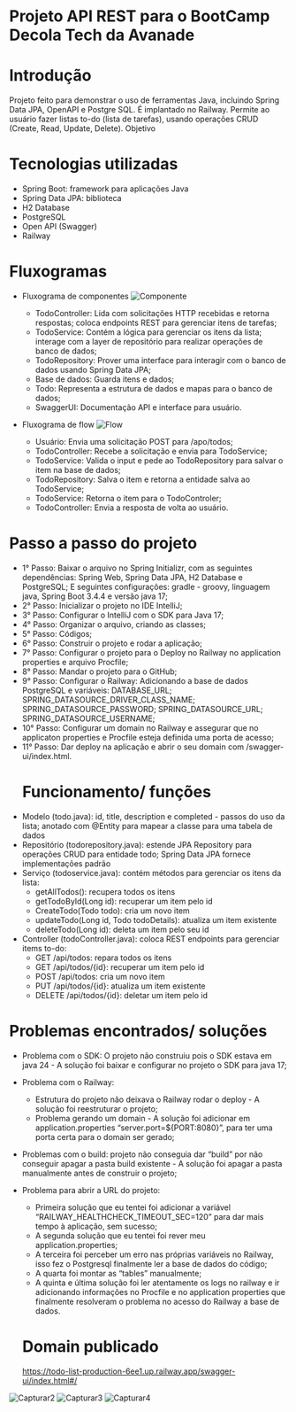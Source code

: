 # Projeto API REST para o BootCamp Decola Tech da Avanade 

# Introdução 
Projeto feito para demonstrar o uso de ferramentas Java, incluindo Spring Data JPA, OpenAPI e Postgre SQL. É implantado no Railway. Permite ao usuário fazer listas to-do (lista de tarefas), usando operações CRUD (Create, Read, Update, Delete).
Objetivo 
# Tecnologias utilizadas 
- Spring Boot: framework para aplicações Java
- Spring Data JPA: biblioteca
- H2 Database
- PostgreSQL
- Open API (Swagger)
- Railway
# Fluxogramas 
- Fluxograma de componentes
![Componente](https://github.com/user-attachments/assets/35e70dcd-9391-4c0a-8e42-7afa13444051)

  - TodoController: Lida com solicitações HTTP recebidas e retorna respostas; coloca endpoints REST para gerenciar itens de tarefas; 
  - TodoService: Contém a lógica para gerenciar os itens da lista; interage com a layer de repositório para realizar operações de banco de dados;
  - TodoRepository: Prover uma interface para interagir com o banco de dados usando Spring Data JPA;
  - Base de dados: Guarda itens e dados;
  - Todo: Representa a estrutura de dados e mapas para o banco de dados;
  - SwaggerUI: Documentação API e interface para usuário.

- Fluxograma de flow
  ![Flow](https://github.com/user-attachments/assets/cab4fae7-42e4-45ff-b2a4-1a3f5735a1d8)
  - Usuário: Envia uma solicitação POST para /apo/todos;
  - TodoController: Recebe a solicitação e envia para TodoService;
  - TodoService: Valida o input e pede ao TodoRepository para salvar o item na base de dados;
  - TodoRepository: Salva o item e retorna a entidade salva ao TodoService;
  - TodoService: Retorna o item para o TodoControler;
  - TodoController: Envia a resposta de volta ao usuário.
# Passo a passo do projeto 
- 1° Passo: Baixar o arquivo no Spring Initializr, com as seguintes dependências: Spring Web, Spring Data JPA, H2 Database e PostgreSQL; E seguintes configurações: gradle - groovy, linguagem java, Spring Boot 3.4.4 e versão java 17;
- 2° Passo: Inicializar o projeto no IDE IntelliJ;
- 3° Passo: Configurar o IntelliJ com o SDK para Java 17;
- 4° Passo: Organizar o arquivo, criando as classes; 
- 5° Passo: Códigos; 
- 6° Passo: Construir o projeto e rodar a aplicação;
- 7° Passo: Configurar o projeto para o Deploy no Railway no application properties e arquivo Procfile;
- 8° Passo: Mandar o projeto para o GitHub;
- 9° Passo: Configurar o Railway: Adicionando a base de dados PostgreSQL e variáveis: DATABASE_URL; SPRING_DATASOURCE_DRIVER_CLASS_NAME; SPRING_DATASOURCE_PASSWORD; SPRING_DATASOURCE_URL; SPRING_DATASOURCE_USERNAME;
- 10° Passo: Configurar um domain no Railway e assegurar que no applicaton properties e Procfile esteja definida uma porta de acesso;
- 11° Passo: Dar deploy na aplicação e abrir o seu domain com /swagger-ui/index.html.
  # Funcionamento/ funções
- Modelo (todo.java): id, title, description e completed - passos do uso da lista; anotado com @Entity para mapear a classe para uma tabela de dados
- Repositório (todorepository.java): estende JPA Repository para operações CRUD para entidade todo; Spring Data JPA fornece implementações padrão
- Serviço (todoservice.java): contém métodos para gerenciar os itens da lista:
  - getAllTodos(): recupera todos os itens
  - getTodoById(Long id): recuperar um item pelo id
  - CreateTodo(Todo todo): cria um novo item
  - updateTodo(Long id, Todo todoDetails): atualiza um item existente
  - deleteTodo(Long id): deleta um item pelo seu id
- Controller (todoController.java): coloca REST endpoints para gerenciar items to-do:
  - GET /api/todos: repara todos os itens
  - GET /api/todos/{id}: recuperar um item pelo id
  - POST /api/todos: cria um novo item
  - PUT /api/todos/{id}: atualiza um item existente
  - DELETE /api/todos/{id}: deletar um item pelo id
 # Problemas encontrados/ soluções 
- Problema com o SDK: O projeto não construiu pois o SDK estava em java 24 - A solução foi baixar e configurar no projeto o SDK para java 17;
- Problema com o Railway:
  - Estrutura do projeto não deixava o Railway rodar o deploy - A solução foi reestruturar o projeto;
  - Problema gerando um domain - A solução foi adicionar em application.properties “server.port=${PORT:8080}”, para ter uma porta certa para o domain ser gerado;
- Problemas com o build: projeto não conseguia dar “build” por não conseguir apagar a pasta build existente - A solução foi apagar a pasta manualmente antes de construir o projeto; 
- Problema para abrir a URL do projeto:
  - Primeira solução que eu tentei foi adicionar a variável “RAILWAY_HEALTHCHECK_TIMEOUT_SEC=120” para dar mais tempo à aplicação, sem sucesso;
  - A segunda solução que eu tentei foi rever meu application.properties; 
  - A terceira foi perceber um erro nas próprias variáveis no Railway, isso fez o Postgresql finalmente ler a base de dados do código;
  - A quarta foi montar as “tables” manualmente;
  - A quinta e última solução foi ler atentamente os logs no railway e ir adicionando informações no Procfile e no application properties que finalmente resolveram o problema no acesso do Railway a base de dados.

  # Domain publicado
  https://todo-list-production-6ee1.up.railway.app/swagger-ui/index.html#/ 
  
![Capturar2](https://github.com/user-attachments/assets/10424f4e-a500-4bcc-949b-a3ba91a12829)
![Capturar3](https://github.com/user-attachments/assets/cf2d553d-34f9-40c2-8e48-118d77295642)
![Capturar4](https://github.com/user-attachments/assets/1ca2a904-5435-4d37-8fdd-cc1a124372e7)

